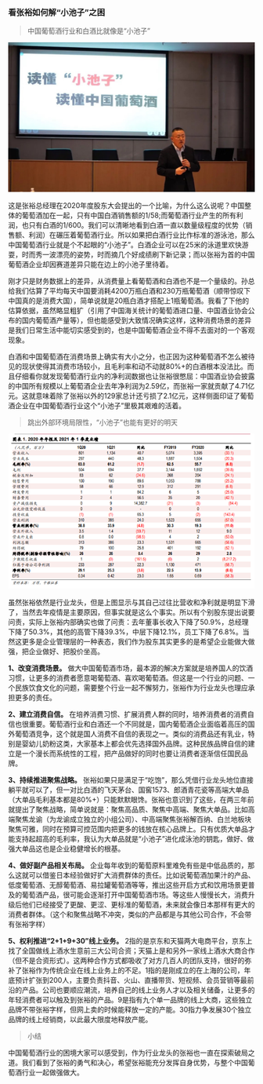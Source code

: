 ### 看张裕如何解“小池子”之困

> 中国葡萄酒行业和白酒比就像是“小池子”

![孙健](../img/zy-2020-0.jpg)

这是张裕总经理在2020年度股东大会提出的一个比喻，为什么这么说呢？中国整体的葡萄酒加在一起，只有中国白酒销售额的1/58;而葡萄酒行业产生的所有利润，也只有白酒的1/600。我们可以清晰地看到白酒一直以数量级程度的优势（销售额、利润）在碾压着葡萄酒行业。所以如果把白酒行业比作标准的游泳池，那么中国葡萄酒行业就是个不起眼的“小池子”。白酒企业可以在25米的泳道里欢快游耍，时而秀一波漂亮的姿势，时而摘几个好成绩刷下新记录；而以张裕为首的中国葡萄酒企业却因赛道差异只能在边上的小池子里待着。

刚才只是财务数据上的差异，从消费量上看葡萄酒和白酒也不是一个量级的。孙总给我们估算了平均每天中国要消耗4200万瓶白酒和230万瓶葡萄酒（顺带惊叹下中国真的是消费大国），简单说就是20瓶白酒才搭配上1瓶葡萄酒。我看了下他的估算依据，虽然略显粗犷（引用了中国海关统计的葡萄酒进口量、中国酒业协会公布的国内葡萄酒产量等），但也能感受到大致情况确实这样，这种消费场景的差异是我们日常生活中能切实感受到的，也是中国葡萄酒企业不得不去面对的一个客观现象。

白酒和中国葡萄酒在消费场景上确实有大小之分，也正因为这种葡萄酒不怎么被待见的现状使得其消费市场较小，且毛利率和动不动就80%+的白酒根本没法比。而且仔细看你就发现葡萄酒行业内的净利润数据也让张裕很憋屈：中国酒业协会披露的中国所有规模以上葡萄酒企业去年净利润为2.59亿，而张裕一家就贡献了4.71亿元。这就意味着除了张裕以外的129家总计还亏损了2.1亿元，这样侧面印证了葡萄酒企业在中国葡萄酒行业这个“小池子”里极其艰难的活着。

> 跳出外部环境局限性，“小池子”也能有更好的明天

![2020业绩](../img/zy-2020-1.png)

虽然张裕依然是行业龙头，但是上图显示与其自己过往比营收和净利就是明显下滑了，当然去年疫情是主要原因，但事实就是这么个事实。所以有个别股东提出说要问责，实际上张裕内部确实也做了问责：去年董事长收入下降了50.9%，总经理下降了50.3%，其他的高管下降39.3%，中层下降12.1%，员工下降了6.8%。当然这更多是企业管理层的一种表态，我们作为股东其实更多的是希望企业能做大做强，把企业做好、把股价坐高。

**1、改变消费场景。** 做大中国葡萄酒市场，最本源的解决方案就是培养国人的饮酒习惯，让更多的消费者愿意喝葡萄酒、喜欢喝葡萄酒。但这是一个行业的问题、一个民族饮食文化的问题，需要整个行业一起不懈努力，张裕作为行业龙头也理应承担更多的责任。

**2、建立消费自信。** 在培养消费习惯、扩展消费人群的同时，培养消费者的消费自信也很重要。葡萄酒行业和白酒还一个不同就是，国内葡萄酒企业面临着高压的国外葡萄酒竞争，这个就是国人消费不自信的表现之一。类似的消费品还有乳业，特别是婴幼儿奶粉这类，大家基本上都会优先选择国外品牌。这种民族品牌自信的建立是一个漫长而系统性的工程，把产品做好的同时也要让消费者逐渐信任国民品牌。

**3、持续推进聚焦战略。** 张裕如果只是满足于“吃饱”，那么凭借行业龙头地位直接躺平就可以了，但一对比白酒的飞天茅台、国窖1573、郎酒青花瓷等高端大单品（大单品毛利基本都是80%+）只能默默眼馋。张裕也意识到了这些，在两三年前就提出了聚焦战略，简单说就是：聚焦高品质、聚焦中高端、聚焦大单品。比如高端聚焦龙谕（为龙谕成立独立的小组公司）、中高端聚焦张裕解百纳、白兰地板块聚焦可雅，同时在预算可控范围内把更多的钱放在核心品牌上。只有优质大单品才能支持起超高的毛利率，我认为大单品就是“小池子”进化成泳池的钥匙，做好、做强大单品这也是企业稳健增长的根基。

**4、做好副产品相关布局。** 企业每年收到的葡萄原料里难免有些是中低品质的，那么这就可以借鉴日本经验做好扩大消费群体的责任。比如说葡萄酒加果汁的产品、低度葡萄酒、无醇葡萄酒、易拉罐葡萄酒等等，推出这些开启方式和饮用场景更普及的葡萄酒产品，很可能会逐渐打开中国葡萄酒市场。等这些人慢慢长大，消费升级后他们已经接受了更酸、更涩、更标准的葡萄酒，未来就会像日本那样有更大的消费者群体。（这个和聚焦战略不冲突，类似的产品都是与其他公司合作，不会带有张裕字样）

**5、权利推进“2+1+9+30”线上业务。** 2指的是京东和天猫两大电商平台，京东上找了全国做线上酒水生意前三大公司合资；天猫上是和另外一家线上酒水大商合作（但不是合资形式）。这两种合作方式都吸收了对方几百人的团队支持，很好的弥补了张裕作为传统企业在线上业务上的不足。1指的是刚成立的在上海的公司，年底预计扩张到200人，主要负责抖音、火山、直播带货、短视频、会员营销等最前沿的产品。公司也要顺应潮流，培养自己的线上业务人才以及相关储备，让更多的年轻消费者可以触及到张裕的产品。9是指有九个单一品牌的线上大商，这些独立品牌不带张裕字样，但网上卖的时候能释放一定的产能。30指力争发展30个独立品牌的线上经销商，以此最大限度地释放产能。

> 小结

中国葡萄酒行业的困境大家可以感受到，作为行业龙头的张裕也一直在探索破局之道。我们看到了张裕的勇气和决心，希望张裕能充分发挥自身优势，与整个中国葡萄酒行业一起做强做大。